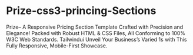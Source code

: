 # Prize-css3-princing-Sections
Prize– A Responsive Pricing Section Template Crafted with Precision and Elegance! Packed with Robust HTML &amp; CSS Files, All Conforming to 100% W3C Web Standards. Tailwindui Unveil Your Business’s Varied 1s with This Fully Responsive, Mobile-First Showcase.
